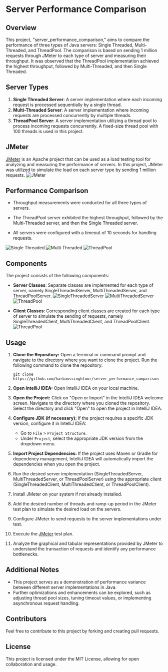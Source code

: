 # Server Performance Comparison

## Overview
This project, "server_performance_comparison," aims to compare the performance of three types of Java servers: Single Threaded, Multi-Threaded, and ThreadPool. The comparison is based on sending 1 million requests through JMeter to each type of server and measuring their throughput. It was observed that the ThreadPool implementation achieved the highest throughput, followed by Multi-Threaded, and then Single Threaded.

## Server Types
1. **Single Threaded Server**: A server implementation where each incoming request is processed sequentially by a single thread.
2. **Multi-Threaded Server**: A server implementation where incoming requests are processed concurrently by multiple threads.
3. **ThreadPool Server**: A server implementation utilizing a thread pool to process incoming requests concurrently. A fixed-size thread pool with 100 threads is used in this project.

## JMeter
[JMeter](https://jmeter.apache.org/) is an Apache project that can be used as a load testing tool for analyzing and measuring the performance of servers. In this project, JMeter was utilized to simulate the load on each server type by sending 1 million requests.
![JMeter](Screenshots/JMeter.png "JMeter")

## Performance Comparison
- Throughput measurements were conducted for all three types of servers.

- The ThreadPool server exhibited the highest throughput, followed by the Multi-Threaded server, and then the Single Threaded server.

- All servers were configured with a timeout of 10 seconds for handling requests.

![Single Threaded](Screenshots/SingleThread/SingleThreaded_Graph.png "Single Threaded Server")
![Multi Threaded](Screenshots/MultiThreaded/MultiThreaded_Graph.png "Multi Threaded Server")
![ThreadPool](Screenshots/ThreadPool/ThreadPool_Graph.png "Thread Pool")

## Components
The project consists of the following components:
- **Server Classes**: Separate classes are implemented for each type of server, namely SingleThreadedServer, MultiThreadedServer, and ThreadPoolServer.
![SingleThreadedServer](Screenshots/ServerCode/SingleThreaded_Server.png "Single Threaded Server")
![MultiThreadedServer](Screenshots/ServerCode/MulitThreaded_Server.png "Multi Threaded Server")
![ThreadPool](Screenshots/ServerCode/ThreadPool_Server.png "Thread Pool")

- **Client Classes**: Corresponding client classes are created for each type of server to simulate the sending of requests, namely SingleThreadedClient, MultiThreadedClient, and ThreadPoolClient.
![ThreadPool](Screenshots/ServerCode/MutliThreadedClient.png "MultiThreaded Client")

## Usage
1. **Clone the Repository:**
   Open a terminal or command prompt and navigate to the directory where you want to clone the project.
   Run the following command to clone the repository:
   ```
   git clone https://github.com/harbanssinghtoor/server_performance_comparison
   ```

2. **Open IntelliJ IDEA:**
   Open IntelliJ IDEA on your local machine.

3. **Open the Project:**
   Click on "Open or Import" in the IntelliJ IDEA welcome screen.
   Navigate to the directory where you cloned the repository.
   Select the directory and click "Open" to open the project in IntelliJ IDEA.

4. **Configure JDK (if necessary):**
   If the project requires a specific JDK version, configure it in IntelliJ IDEA:
   - Go to `File` > `Project Structure`.
   - Under `Project`, select the appropriate JDK version from the dropdown menu.

5. **Import Project Dependencies:**
   If the project uses Maven or Gradle for dependency management, IntelliJ IDEA will automatically import the dependencies when you open the project.
6. Run the desired server implementation (SingleThreadedServer, MultiThreadedServer, or ThreadPoolServer) using the appropriate client (SingleThreadedClient, MultiThreadedClient, or ThreadPoolClient).

7. Install JMeter on your system if not already installed.

8. Add the desired number of threads and ramp-up period in the JMeter test plan to simulate the desired load on the servers.

9. Configure JMeter to send requests to the server implementations under test.

10. Execute the [JMeter](https://github.com/harbanssinghtoor/server_performance_comparison?tab=readme-ov-file#jmeter) test plan.

11. Analyze the graphical and tabular representations provided by JMeter to understand the transaction of requests and identify any performance bottlenecks.

## Additional Notes
- This project serves as a demonstration of performance variance between different server implementations in Java.
- Further optimizations and enhancements can be explored, such as adjusting thread pool sizes, tuning timeout values, or implementing asynchronous request handling.

## Contributors

Feel free to contribute to this project by forking and creating pull requests.

## License

This project is licensed under the MIT License, allowing for open collaboration and usage.